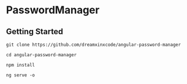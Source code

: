 # PasswordManager

## Getting Started

`git clone https://github.com/dreamxinxcode/angular-password-manager`

`cd angular-password-manager`

`npm install`

`ng serve -o`
